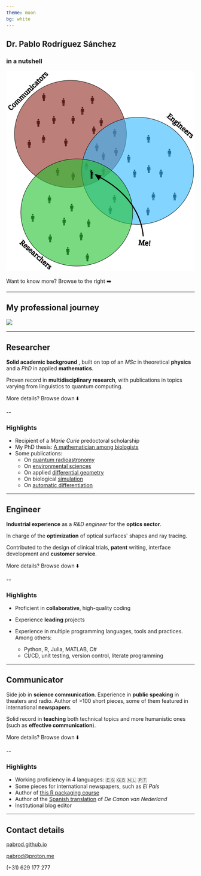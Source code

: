 ```yaml
---
theme: moon
bg: white
---
```


## Dr. Pablo Rodríguez Sánchez

### in a nutshell

![diagram|300](https://raw.githubusercontent.com/PabRod/graphic-cv/251e5f0e76ca7c5f48df6ab7b9282d1397310cf6/_img/venn.svg)

Want to know more? Browse to the right ➡️

---

## My professional journey

![](https://camo.githubusercontent.com/bce70c9cbf73286cbd8fc83889b406c8e8dc512588a35d3a0791fa779560c454/68747470733a2f2f706162726f642e6769746875622e696f2f696d616765732f76697375616c5f63762e706e67)

---
<!-- slide bg="#23c22f" -->
<!-- slide bg="https://pabrod.github.io/images/portfolio/blackboard.jpeg" data-background-opacity="0.2"-->
## Researcher
**Solid academic background** , built on top of an _MSc_ in theoretical **physics** and a _PhD_ in applied **mathematics**.

Proven record in **multidisciplinary research**, with publications in topics varying from linguistics to quantum computing.

More details? Browse down ⬇️

--
<!-- slide bg="#23c22f" -->
<!-- slide bg="https://pabrod.github.io/images/portfolio/blackboard.jpeg" data-background-opacity="0.2"-->
### Highlights
- Recipient of a _Marie Curie_ predoctoral scholarship
- My PhD thesis: [A mathematician among biologists](https://doi.org/10.18174/520571)
- Some publications:
	- On [quantum radioastronomy](https://doi.org/10.1016/j.ascom.2024.100803)
	- On [environmental sciences](https://doi.org/10.1016/j.scitotenv.2023.162173)
	- On applied [differential geometry](https://journals.plos.org/ploscompbiol/article?id=10.1371/journal.pcbi.1007788)
	- On biological [simulation](https://royalsocietypublishing.org/doi/10.1098/rsos.191532)
	- On [automatic differentiation](https://pabrod.github.io/autodiff-slides/)

---
<!-- slide bg="#33b8ff" -->
<!-- slide bg="https://github.com/PabRod/graphic-cv/blob/main/_img/gafasIOT.jpg?raw=true" data-background-opacity="0.2"-->
## Engineer
**Industrial experience** as a _R&D engineer_ for the **optics sector**.

In charge of the **optimization** of optical surfaces' shapes and ray tracing.

Contributed to the design of clinical trials, **patent** writing, interface development and **customer service**.

More details? Browse down ⬇️

--
<!-- slide bg="#33b8ff" -->
<!-- slide bg="https://github.com/PabRod/graphic-cv/blob/main/_img/gafasIOT.jpg?raw=true" data-background-opacity="0.2"-->
### Highlights
- Proficient in **collaborative**, high-quality coding
- Experience **leading** projects

- Experience in multiple programming languages, tools and practices. Among others:
	- Python, R, Julia, MATLAB, C#
	- CI/CD, unit testing, version control, literate programming

---


<!-- slide bg="#922b21" -->
<!-- slide bg="https://github.com/PabRod/graphic-cv/blob/main/_img/euskalduna.jpeg?raw=true" data-background-opacity="0.2"-->
## Communicator

Side job in **science communication**. Experience in **public speaking** in theaters and radio. Author of >100 short pieces, some of them featured in international **newspapers**.

Solid record in **teaching** both technical topics and more humanistic ones (such as **effective communication**).

More details? Browse down ⬇️

--
<!-- slide bg="#922b21" -->
<!-- slide bg="https://github.com/PabRod/graphic-cv/blob/main/_img/euskalduna.jpeg?raw=true" data-background-opacity="0.2"-->
### Highlights
-  Working proficiency in 4 languages: 🇪🇸 🇬🇧 🇳🇱 🇵🇹
- Some pieces for international newspapers, such as _El País_
- Author of [this R packaging course](https://carpentries-incubator.github.io/lesson-R-packaging/)
- Author of the [Spanish translation](https://www.canonvannederland.nl/es/over) of _De Canon van Nederland_
- Institutional blog editor

---
## Contact details

[pabrod.github.io](https://pabrod.github.io)

[pabrod@proton.me](mailto:pabrod@proton.me)

(+31) 629 177 277 
